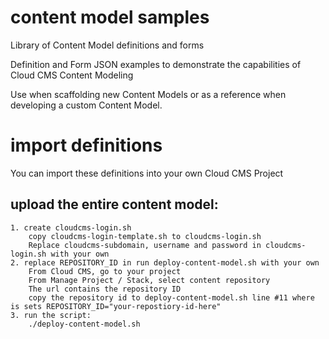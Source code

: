 # content model samples
Library of Content Model definitions and forms

Definition and Form JSON examples to demonstrate the capabilities of
Cloud CMS Content Modeling

Use when scaffolding new Content Models or as a reference when developing
a custom Content Model.

# import definitions
You can import these definitions into your own Cloud CMS Project

## upload the entire content model:
    1. create cloudcms-login.sh
        copy cloudcms-login-template.sh to cloudcms-login.sh
        Replace cloudcms-subdomain, username and password in cloudcms-login.sh with your own
    2. replace REPOSITORY_ID in run deploy-content-model.sh with your own
        From Cloud CMS, go to your project
        From Manage Project / Stack, select content repository
        The url contains the repository ID
        copy the repository id to deploy-content-model.sh line #11 where is sets REPOSITORY_ID="your-repostiory-id-here"
    3. run the script:
        ./deploy-content-model.sh
